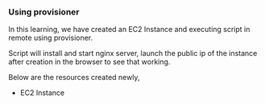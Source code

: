 ### Using provisioner

In this learning, we have created an EC2 Instance and executing script in remote using provisioner.

Script will install and start nginx server, launch the public ip of the instance after creation in the browser to see that working.

Below are the resources created newly,

* EC2 Instance
